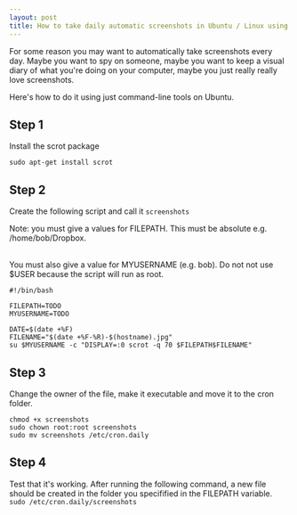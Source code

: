 ```yaml
---
layout: post
title: How to take daily automatic screenshots in Ubuntu / Linux using the command line
---
```

For some reason you may want to automatically take screenshots every day. Maybe you want to spy on someone, maybe you want to keep a visual diary of what you're doing on your computer, maybe you just really really love screenshots.

Here's how to do it using just command-line tools on Ubuntu.

## Step 1
Install the scrot package

```
sudo apt-get install scrot
```

## Step 2
Create the following script and call it `screenshots`

Note: you must give a values for FILEPATH. This must be absolute e.g. /home/bob/Dropbox.<br /><br/>

You must also give a value for MYUSERNAME (e.g. bob). Do not not use $USER because the script will run as root.

```
#!/bin/bash

FILEPATH=TODO
MYUSERNAME=TODO

DATE=$(date +%F)
FILENAME="$(date +%F-%R)-$(hostname).jpg"
su $MYUSERNAME -c "DISPLAY=:0 scrot -q 70 $FILEPATH$FILENAME"
```

## Step 3
Change the owner of the file, make it executable and move it to the cron folder.
```
chmod +x screenshots
sudo chown root:root screenshots
sudo mv screenshots /etc/cron.daily
```
## Step 4
Test that it's working. After running the following command, a new file should be created in the folder you specifified in the FILEPATH variable.
`sudo /etc/cron.daily/screenshots`

